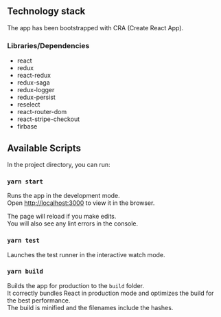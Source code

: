 ## Technology stack

The app has been bootstrapped with CRA (Create React App).

### Libraries/Dependencies

- react
- redux
- react-redux
- redux-saga
- redux-logger
- redux-persist
- reselect
- react-router-dom
- react-stripe-checkout
- firbase

## Available Scripts

In the project directory, you can run:

### `yarn start`

Runs the app in the development mode.\
Open [http://localhost:3000](http://localhost:3000) to view it in the browser.

The page will reload if you make edits.\
You will also see any lint errors in the console.

### `yarn test`

Launches the test runner in the interactive watch mode.

### `yarn build`

Builds the app for production to the `build` folder.\
It correctly bundles React in production mode and optimizes the build for the best performance.\
The build is minified and the filenames include the hashes.
